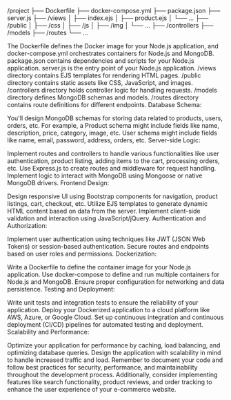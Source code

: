 /project
├── Dockerfile
├── docker-compose.yml
├── package.json
├── server.js
├── /views
│   ├── index.ejs
│   ├── product.ejs
│   └── ...
├── /public
│   ├── /css
│   ├── /js
│   ├── /img
│   └── ...
├── /controllers
├── /models
├── /routes
└── ...

The Dockerfile defines the Docker image for your Node.js application, and docker-compose.yml orchestrates containers for Node.js and MongoDB.
package.json contains dependencies and scripts for your Node.js application.
server.js is the entry point of your Node.js application.
/views directory contains EJS templates for rendering HTML pages.
/public directory contains static assets like CSS, JavaScript, and images.
/controllers directory holds controller logic for handling requests.
/models directory defines MongoDB schemas and models.
/routes directory contains route definitions for different endpoints.
Database Schema:

You'll design MongoDB schemas for storing data related to products, users, orders, etc.
For example, a Product schema might include fields like name, description, price, category, image, etc.
User schema might include fields like name, email, password, address, orders, etc.
Server-side Logic:

Implement routes and controllers to handle various functionalities like user authentication, product listing, adding items to the cart, processing orders, etc.
Use Express.js to create routes and middleware for request handling.
Implement logic to interact with MongoDB using Mongoose or native MongoDB drivers.
Frontend Design:

Design responsive UI using Bootstrap components for navigation, product listings, cart, checkout, etc.
Utilize EJS templates to generate dynamic HTML content based on data from the server.
Implement client-side validation and interaction using JavaScript/jQuery.
Authentication and Authorization:

Implement user authentication using techniques like JWT (JSON Web Tokens) or session-based authentication.
Secure routes and endpoints based on user roles and permissions.
Dockerization:

Write a Dockerfile to define the container image for your Node.js application.
Use docker-compose to define and run multiple containers for Node.js and MongoDB.
Ensure proper configuration for networking and data persistence.
Testing and Deployment:

Write unit tests and integration tests to ensure the reliability of your application.
Deploy your Dockerized application to a cloud platform like AWS, Azure, or Google Cloud.
Set up continuous integration and continuous deployment (CI/CD) pipelines for automated testing and deployment.
Scalability and Performance:

Optimize your application for performance by caching, load balancing, and optimizing database queries.
Design the application with scalability in mind to handle increased traffic and load.
Remember to document your code and follow best practices for security, performance, and maintainability throughout the development process. Additionally, consider implementing features like search functionality, product reviews, and order tracking to enhance the user experience of your e-commerce website.





